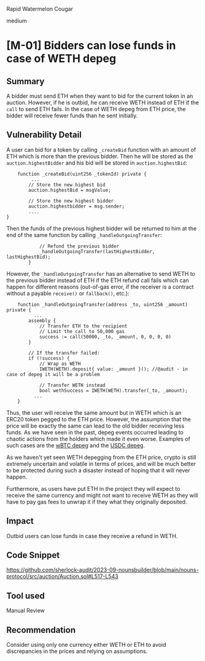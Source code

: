 Rapid Watermelon Cougar

medium

# [M-01] Bidders can lose funds in case of WETH depeg

## Summary

A bidder must send ETH when they want to bid for the current token in an auction. However, if he is outbid, he can receive WETH instead of ETH if the `call` to send ETH fails. In the case of WETH depeg from ETH price, the bidder will receive fewer funds than he sent initially.

## Vulnerability Detail

A user can bid for a token by calling `_createBid` function with an amount of ETH which is more than the previous bidder. Then he will be stored as the `auction.highestBidder` and his bid will be stored in `auction.highestBid`:

```solidity
    function _createBid(uint256 _tokenId) private {
         ...
        // Store the new highest bid
        auction.highestBid = msgValue; 

        // Store the new highest bidder
        auction.highestbidder = msg.sender;
        ....
}
```

Then the funds of the previous highest bidder will be returned to him at the end of the same function by calling `_handleOutgoingTransfer`:

```solidity
            // Refund the previous bidder
            _handleOutgoingTransfer(lastHighestBidder, lastHighestBid);
        }
```

However, the `_handleOutgoingTransfer` has an alternative to send WETH to the previous bidder instead of ETH if the ETH refund call fails which can happen for different reasons (out-of-gas error, if the receiver is a contract without a payable `receive()` or `fallback()`, etc.):

```solidity
    function _handleOutgoingTransfer(address _to, uint256 _amount) private { 
          ...
        assembly {
            // Transfer ETH to the recipient
            // Limit the call to 50,000 gas
            success := call(50000, _to, _amount, 0, 0, 0, 0)
        }

        // If the transfer failed:
        if (!success) {
            // Wrap as WETH
            IWETH(WETH).deposit{ value: _amount }(); //@audit - in case of depeg it will be a problem

            // Transfer WETH instead
            bool wethSuccess = IWETH(WETH).transfer(_to, _amount);
          ...
    }
```

Thus, the user will receive the same amount but in WETH which is an ERC20 token pegged to the ETH price. However, the assumption that the price will be exactly the same can lead to the old bidder receiving less funds. As we have seen in the past, depeg events occurred leading to chaotic actions from the holders which made it even worse. Examples of such cases are the [wBTC depeg](https://coingape.com/wrapped-bitcoin-wbtc-depeg-linked-to-alameda-research-fud-or-truth/) and the [USDC depeg](https://decrypt.co/123211/usdc-stablecoin-depegs-90-cents-circle-exposure-silicon-valley-bank).

As we haven't yet seen WETH depegging from the ETH price, crypto is still extremely uncertain and volatile in terms of prices, and will be much better to be protected during such a disaster instead of hoping that it will never happen.

Furthermore, as users have put ETH in the project they will expect to receive the same currency and might not want to receive WETH as they will have to pay gas fees to unwrap it if they what they originally deposited.

## Impact

Outbid users can lose funds in case they receive a refund in WETH.

## Code Snippet

https://github.com/sherlock-audit/2023-09-nounsbuilder/blob/main/nouns-protocol/src/auction/Auction.sol#L517-L543

## Tool used

Manual Review

## Recommendation

Consider using only one currency either WETH or ETH to avoid discrepancies in the prices and relying on assumptions.
